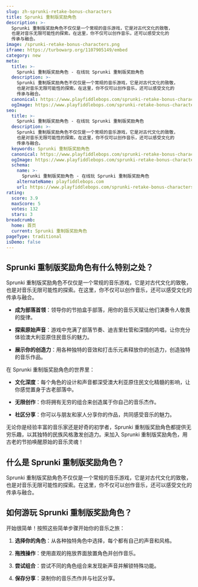 ```yaml
---
slug: zh-sprunki-retake-bonus-characters
title: Sprunki 重制版奖励角色
description: >-
  Sprunki 重制版奖励角色不仅仅是一个常规的音乐游戏，它是对古代文化的致敬，
  也是对音乐无限可能性的探索。在这里，你不仅可以创作音乐，还可以感受文化的
  传承与融合。
image: /sprunki-retake-bonus-characters.png
iframe: https://turbowarp.org/1107905149/embed
category: new
meta:
  title: >-
    Sprunki 重制版奖励角色 - 在线玩 Sprunki 重制版奖励角色
  description: >-
    Sprunki 重制版奖励角色不仅仅是一个常规的音乐游戏，它是对古代文化的致敬，
    也是对音乐无限可能性的探索。在这里，你不仅可以创作音乐，还可以感受文化的
    传承与融合。
  canonical: https://www.playfiddlebops.com/sprunki-retake-bonus-characters/
  ogImage: https://www.playfiddlebops.com/sprunki-retake-bonus-characters.png
seo:
  title: >-
    Sprunki 重制版奖励角色 - 在线玩 Sprunki 重制版奖励角色
  description: >-
    Sprunki 重制版奖励角色不仅仅是一个常规的音乐游戏，它是对古代文化的致敬，
    也是对音乐无限可能性的探索。在这里，你不仅可以创作音乐，还可以感受文化的
    传承与融合。
  keywords: Sprunki 重制版奖励角色
  canonical: https://www.playfiddlebops.com/sprunki-retake-bonus-characters/
  ogImage: https://www.playfiddlebops.com/sprunki-retake-bonus-characters.png
  schema:
    name: >-
      Sprunki 重制版奖励角色 - 在线玩 Sprunki 重制版奖励角色
    alternateName: playfiddlebops.com
    url: https://www.playfiddlebops.com/sprunki-retake-bonus-characters/
rating:
  score: 3.9
  maxScore: 5
  votes: 132
  stars: 3
breadcrumb:
  home: 首页
  current: Sprunki 重制版奖励角色
pageType: traditional
isDemo: false
---
```


## Sprunki 重制版奖励角色有什么特别之处？

Sprunki 重制版奖励角色不仅仅是一个常规的音乐游戏，它是对古代文化的致敬，也是对音乐无限可能性的探索。在这里，你不仅可以创作音乐，还可以感受文化的传承与融合。

- **成为部落首领**：领导你的节拍盒手部落，用你的音乐天赋让他们演奏令人敬畏的旋律。

- **探索原始声音**：游戏中充满了部落节奏、迪吉里杜管和深情的吟唱，让你充分体验澳大利亚原住民音乐的魅力。

- **展示你的创造力**：用各种独特的音效和打击乐元素释放你的创造力，创造独特的音乐作品。

在 Sprunki 重制版奖励角色的世界里：

- **文化深度**：每个角色的设计和声音都深受澳大利亚原住民文化精髓的影响，让你感觉置身于古老部落中。

- **无限创作**：你将拥有无穷的组合来创造属于你自己的音乐杰作。

- **社区分享**：你可以与朋友和家人分享你的作品，共同感受音乐的魅力。

无论你是经验丰富的音乐家还是好奇的初学者，Sprunki 重制版奖励角色都提供无穷乐趣，以其独特的民族风格激发创造力。来加入 Sprunki 重制版奖励角色，用古老的节拍唤醒原始的音乐灵魂！

## 什么是 Sprunki 重制版奖励角色？

Sprunki 重制版奖励角色不仅仅是一个常规的音乐游戏，它是对古代文化的致敬，也是对音乐无限可能性的探索。在这里，你不仅可以创作音乐，还可以感受文化的传承与融合。

## 如何游玩 Sprunki 重制版奖励角色？

开始很简单！按照这些简单步骤开始你的音乐之旅：

1. **选择你的角色**：从各种独特角色中选择，每个都有自己的声音和风格。

1. **拖拽操作**：使用直观的拖放界面放置角色并创作音乐。

1. **尝试组合**：尝试不同的角色组合来发现新声音并解锁特殊功能。

1. **保存分享**：录制你的音乐杰作并与社区分享。